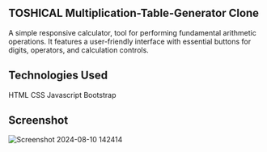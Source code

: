 
## TOSHICAL Multiplication-Table-Generator Clone

A simple responsive calculator, tool for performing fundamental arithmetic operations. It features a user-friendly interface with essential buttons for digits, operators, and calculation controls. 


## Technologies Used
HTML
CSS
Javascript
Bootstrap

## Screenshot
![Screenshot 2024-08-10 142414](https://github.com/user-attachments/assets/0a5b61a8-6a89-4e66-8241-30eea251e5b4)
